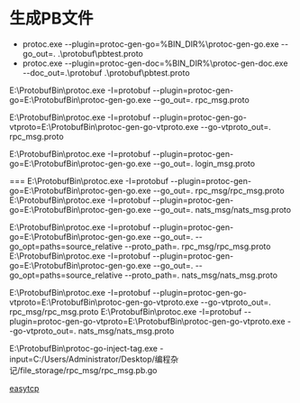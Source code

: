 # 生成PB文件
- protoc.exe --plugin=protoc-gen-go=%BIN_DIR%\protoc-gen-go.exe --go_out=. .\protobuf\pbtest.proto
- protoc.exe --plugin=protoc-gen-doc=%BIN_DIR%\protoc-gen-doc.exe --doc_out=.\protobuf .\protobuf\pbtest.proto












E:\ProtobufBin\protoc.exe -I=protobuf --plugin=protoc-gen-go=E:\ProtobufBin\protoc-gen-go.exe  --go_out=. rpc_msg.proto

E:\ProtobufBin\protoc.exe -I=protobuf --plugin=protoc-gen-go-vtproto=E:\ProtobufBin\protoc-gen-go-vtproto.exe  --go-vtproto_out=. rpc_msg.proto


E:\ProtobufBin\protoc.exe -I=protobuf --plugin=protoc-gen-go=E:\ProtobufBin\protoc-gen-go.exe  --go_out=. login_msg.proto


===
 E:\ProtobufBin\protoc.exe -I=protobuf --plugin=protoc-gen-go=E:\ProtobufBin\protoc-gen-go.exe  --go_out=. rpc_msg/rpc_msg.proto
 E:\ProtobufBin\protoc.exe -I=protobuf --plugin=protoc-gen-go=E:\ProtobufBin\protoc-gen-go.exe  --go_out=. nats_msg/nats_msg.proto



E:\ProtobufBin\protoc.exe -I=protobuf --plugin=protoc-gen-go=E:\ProtobufBin\protoc-gen-go.exe  --go_out=.   --go_opt=paths=source_relative --proto_path=. rpc_msg/rpc_msg.proto
E:\ProtobufBin\protoc.exe -I=protobuf --plugin=protoc-gen-go=E:\ProtobufBin\protoc-gen-go.exe  --go_out=.   --go_opt=paths=source_relative --proto_path=. nats_msg/nats_msg.proto


E:\ProtobufBin\protoc.exe -I=protobuf --plugin=protoc-gen-go-vtproto=E:\ProtobufBin\protoc-gen-go-vtproto.exe  --go-vtproto_out=.    rpc_msg/rpc_msg.proto
E:\ProtobufBin\protoc.exe -I=protobuf --plugin=protoc-gen-go-vtproto=E:\ProtobufBin\protoc-gen-go-vtproto.exe  --go-vtproto_out=.    nats_msg/nats_msg.proto



E:\ProtobufBin\protoc-go-inject-tag.exe -input=C:/Users/Administrator/Desktop/编程杂记/file_storage/rpc_msg/rpc_msg.pb.go



[easytcp](https://github.com/DarthPestilane/easytcp)